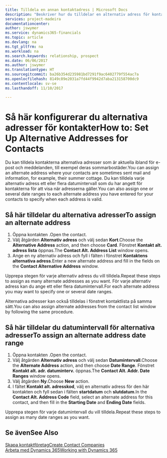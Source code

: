 ```yaml
---
title: Tilldela en annan kontaktadress | Microsoft Docs
description: "Beskriver hur du tilldelar en alternativ adress för kontakter eller potentiella kunder, där de ibland skickas information."
services: project-madeira
documentationcenter: 
author: jswymer
ms.service: dynamics365-financials
ms.topic: article
ms.devlang: na
ms.tgt_pltfrm: na
ms.workload: na
ms.search.keywords: relationship, prospect
ms.date: 06/06/2017
ms.author: jswymer
ms.translationtype: HT
ms.sourcegitcommit: ba26b354d235981bd7291f9ac6402779f554ac7a
ms.openlocfilehash: 8149c89e2031a7fd44f9942d7aba213158700dc9
ms.contentlocale: sv-se
ms.lasthandoff: 11/10/2017

---
```

# <a name="how-to-set-up-alternative-addresses-for-contacts"></a><span data-ttu-id="fb3aa-103">Så här konfigurerar du alternativa adresser för kontakter</span><span class="sxs-lookup"><span data-stu-id="fb3aa-103">How to: Set Up Alternative Addresses for Contacts</span></span>
<span data-ttu-id="fb3aa-104">Du kan tilldela kontakterna alternativa adresser som är aktuella ibland för e-post och meddelanden, till exempel deras sommarbostäder.</span><span class="sxs-lookup"><span data-stu-id="fb3aa-104">You can assign an alternate address where your contacts are sometimes sent mail and information, for example, their summer cottage.</span></span> <span data-ttu-id="fb3aa-105">Du kan tilldela varje alternativ adress ett eller flera datumintervall som du har angett för kontakterna för att visa när adresserna gäller.</span><span class="sxs-lookup"><span data-stu-id="fb3aa-105">You can also assign one or several date ranges to each alternate address you have entered for your contacts to specify when each address is valid.</span></span>

## <a name="to-assign-an-alternate-address"></a><span data-ttu-id="fb3aa-106">Så här tilldelar du alternativa adresser</span><span class="sxs-lookup"><span data-stu-id="fb3aa-106">To assign an alternate address</span></span>
1. <span data-ttu-id="fb3aa-107">Öppna kontakten .</span><span class="sxs-lookup"><span data-stu-id="fb3aa-107">Open the contact.</span></span>
2. <span data-ttu-id="fb3aa-108">Välj åtgärden **Alternativ adress** och välj sedan **Kort**.</span><span class="sxs-lookup"><span data-stu-id="fb3aa-108">Choose the **Alternative Address** action, and then choose **Card**.</span></span> <span data-ttu-id="fb3aa-109">Fönstret **Kontakt alt. adress lista** öppnas.</span><span class="sxs-lookup"><span data-stu-id="fb3aa-109">The **Contact Alt. Address List** window opens.</span></span>
3. <span data-ttu-id="fb3aa-110">Ange en ny alternativ adress och fyll i fälten i fönstret **Kontaktens alternativa adress**.</span><span class="sxs-lookup"><span data-stu-id="fb3aa-110">Enter a new alternate address and fill in the fields on the **Contact Alternative Address** window.</span></span>

<span data-ttu-id="fb3aa-111">Upprepa stegen för varje alternativ adress du vill tilldela.</span><span class="sxs-lookup"><span data-stu-id="fb3aa-111">Repeat these steps to assign as many alternate addresses as you want.</span></span> <span data-ttu-id="fb3aa-112">För varje alternativ adress kan du ange ett eller flera datumintervall.</span><span class="sxs-lookup"><span data-stu-id="fb3aa-112">For each alternate address you may want to specify one or several date ranges.</span></span>

<span data-ttu-id="fb3aa-113">Alternativa adresser kan också tilldelas i fönstret kontaktlista på samma sätt.</span><span class="sxs-lookup"><span data-stu-id="fb3aa-113">You can also assign alternate addresses from the contact list window by following the same procedure.</span></span>

## <a name="to-assign-an-alternate-address-date-range"></a><span data-ttu-id="fb3aa-114">Så här tilldelar du datumintervall för alternativa adresser</span><span class="sxs-lookup"><span data-stu-id="fb3aa-114">To assign an alternate address date range</span></span>
1. <span data-ttu-id="fb3aa-115">Öppna kontakten .</span><span class="sxs-lookup"><span data-stu-id="fb3aa-115">Open the contact.</span></span>
2. <span data-ttu-id="fb3aa-116">Välj åtgärden **Alternativ adress** och välj sedan **Datumintervall**.</span><span class="sxs-lookup"><span data-stu-id="fb3aa-116">Choose the **Alternate Address** action, and then choose **Date Range**.</span></span> <span data-ttu-id="fb3aa-117">Fönstret **Kontakt alt. adr. datuminterv.** öppnas.</span><span class="sxs-lookup"><span data-stu-id="fb3aa-117">The **Contact Alt. Addr. Date Ranges** window opens.</span></span>
3. <span data-ttu-id="fb3aa-118">Välj åtgärden **Ny**.</span><span class="sxs-lookup"><span data-stu-id="fb3aa-118">Choose **New** action.</span></span>
4. <span data-ttu-id="fb3aa-119">I fältet **Kontakt alt. adresskod**, välj en alternativ adress för den här kontakten och fyll sedan i fälten **startdatum** och **slutdatum**.</span><span class="sxs-lookup"><span data-stu-id="fb3aa-119">In the **Contact Alt. Address Code** field, select an alternate address for this contact, and then fill in the **Starting Date** and **Ending Date** fields.</span></span>

<span data-ttu-id="fb3aa-120">Upprepa stegen för varje datumintervall du vill tilldela.</span><span class="sxs-lookup"><span data-stu-id="fb3aa-120">Repeat these steps to assign as many date ranges as you want.</span></span>

## <a name="see-also"></a><span data-ttu-id="fb3aa-121">Se även</span><span class="sxs-lookup"><span data-stu-id="fb3aa-121">See Also</span></span>
[<span data-ttu-id="fb3aa-122">Skapa kontaktföretag</span><span class="sxs-lookup"><span data-stu-id="fb3aa-122">Create Contact Companies</span></span>](marketing-create-contact-companies.md)  
[<span data-ttu-id="fb3aa-123">Arbeta med Dynamics 365</span><span class="sxs-lookup"><span data-stu-id="fb3aa-123">Working with Dynamics 365</span></span>](ui-work-product.md)

